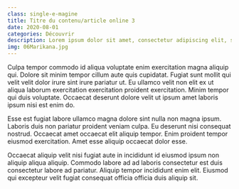 ```yaml
---
class: single-e-magine
title: Titre du contenu/article online 3
date: 2020-08-01
categories: Découvrir
description: Lorem ipsum dolor sit amet, consectetur adipiscing elit, sed do eiusmod tempor incididunt ut.
img: 06Marikana.jpg
---
```


Culpa tempor commodo id aliqua voluptate enim exercitation magna aliquip qui. Dolore sit minim tempor cillum aute quis cupidatat. Fugiat sunt mollit qui velit velit dolor irure sint irure pariatur ut. Eu ullamco velit non elit ex ut aliqua laborum exercitation exercitation proident exercitation. Minim tempor qui duis voluptate. Occaecat deserunt dolore velit ut ipsum amet laboris ipsum nisi est enim do.

Esse est fugiat labore ullamco magna dolore sint nulla non magna ipsum. Laboris duis non pariatur proident veniam culpa. Eu deserunt nisi consequat nostrud. Occaecat amet occaecat elit aliquip tempor. Enim proident tempor eiusmod exercitation. Amet esse aliquip occaecat dolor esse.

Occaecat aliquip velit nisi fugiat aute in incididunt id eiusmod ipsum non aliquip aliqua aliquip. Commodo labore ad ad laboris consectetur est duis consectetur labore ad pariatur. Aliquip tempor incididunt enim elit. Eiusmod qui excepteur velit fugiat consequat officia officia duis aliquip sit.